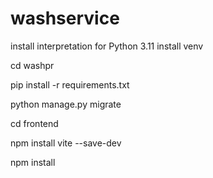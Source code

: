 # washservice

install interpretation for Python 3.11
install venv

cd washpr

pip install -r requirements.txt

python manage.py migrate

cd frontend

npm install vite --save-dev

npm install